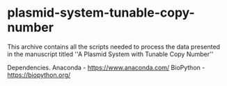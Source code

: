 # plasmid-system-tunable-copy-number

This archive contains all the scripts needed to process the data presented in the manuscript titled ''A Plasmid System with Tunable Copy Number''

Dependencies.
Anaconda - https://www.anaconda.com/
BioPython - https://biopython.org/
